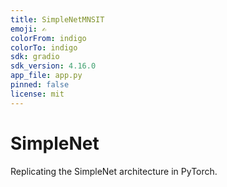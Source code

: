 ```yaml
---
title: SimpleNetMNSIT
emoji: ✍️
colorFrom: indigo
colorTo: indigo
sdk: gradio
sdk_version: 4.16.0
app_file: app.py
pinned: false
license: mit
---
```


# SimpleNet

Replicating the SimpleNet architecture in PyTorch.
